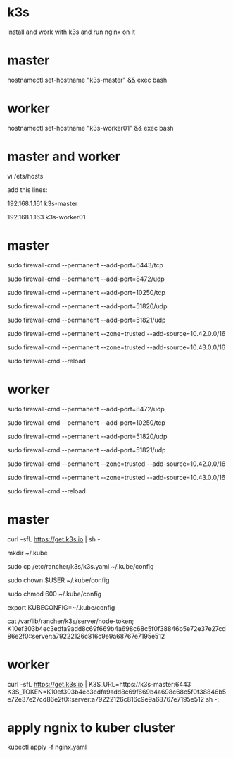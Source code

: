 # k3s
install and work with k3s and run nginx on it
# master
hostnamectl set-hostname "k3s-master" && exec bash
# worker
hostnamectl set-hostname "k3s-worker01" && exec bash

# master and worker
vi /ets/hosts

add this lines:

192.168.1.161 k3s-master

192.168.1.163 k3s-worker01


# master
sudo firewall-cmd --permanent --add-port=6443/tcp

sudo firewall-cmd --permanent --add-port=8472/udp

sudo firewall-cmd --permanent --add-port=10250/tcp

sudo firewall-cmd --permanent --add-port=51820/udp

sudo firewall-cmd --permanent --add-port=51821/udp

sudo firewall-cmd --permanent --zone=trusted --add-source=10.42.0.0/16

sudo firewall-cmd --permanent --zone=trusted --add-source=10.43.0.0/16

sudo firewall-cmd --reload

# worker
sudo firewall-cmd --permanent --add-port=8472/udp

sudo firewall-cmd --permanent --add-port=10250/tcp

sudo firewall-cmd --permanent --add-port=51820/udp

sudo firewall-cmd --permanent --add-port=51821/udp

sudo firewall-cmd --permanent --zone=trusted --add-source=10.42.0.0/16

sudo firewall-cmd --permanent --zone=trusted --add-source=10.43.0.0/16

sudo firewall-cmd --reload


# master
curl -sfL https://get.k3s.io | sh -

mkdir ~/.kube

sudo cp /etc/rancher/k3s/k3s.yaml ~/.kube/config

sudo chown $USER ~/.kube/config

sudo chmod 600 ~/.kube/config

export KUBECONFIG=~/.kube/config

cat /var/lib/rancher/k3s/server/node-token;
K10ef303b4ec3edfa9add8c69f669b4a698c68c5f0f38846b5e72e37e27cd86e2f0::server:a79222126c816c9e9a68767e7195e512

# worker

curl -sfL https://get.k3s.io | K3S_URL=https://k3s-master:6443 K3S_TOKEN=K10ef303b4ec3edfa9add8c69f669b4a698c68c5f0f38846b5e72e37e27cd86e2f0::server:a79222126c816c9e9a68767e7195e512 sh -;

# apply ngnix to kuber cluster
kubectl apply -f nginx.yaml

#
